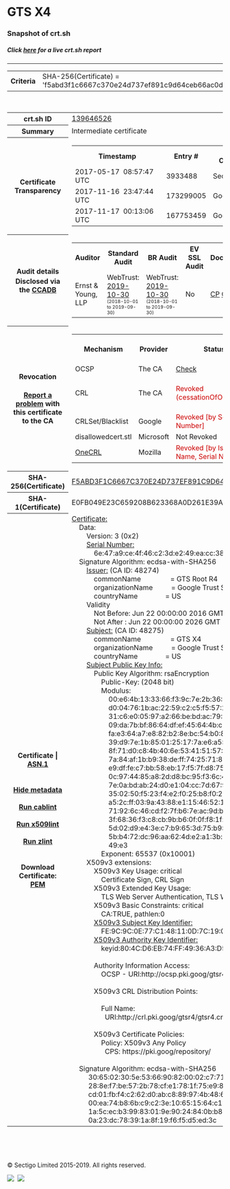 # GTS X4
### Snapshot of crt.sh
##### Click [here](https://crt.sh/?q=F5ABD3F1C6667C370E24D737EF891C9D64CEB66AC0DE661D425ED365BB961091) for a live crt.sh report

---
<!DOCTYPE HTML PUBLIC "-//W3C//DTD HTML 4.0 Transitional//EN">
<HTML>

<BODY>

<TABLE>
  <TR>
    <TH class="outer">Criteria</TH>
    <TD class="outer">SHA-256(Certificate) = 'f5abd3f1c6667c370e24d737ef891c9d64ceb66ac0de661d425ed365bb961091'</TD>
  </TR>
</TABLE>
<BR>
<TABLE>
  <TR>
    <TH class="outer">crt.sh ID</TH>
    <TD class="outer"><A href="?id=139646526">139646526</A></TD>
  </TR>
  <TR>
    <TH class="outer">Summary</TH>
    <TD class="outer">Intermediate certificate</TD>
  </TR>
  <TR>
    <TH class="outer">Certificate<BR>Transparency</TH>
    <TD class="outer">
<TABLE class="options" style="margin-left:0px">
  <TR>
    <TH>Timestamp</TH>
    <TH>Entry #</TH>
    <TH>Log Operator</TH>
    <TH>Log URL</TH>
  </TR>
  <TR>
    <TD>2017-05-17&nbsp; <FONT class="small">08:57:47 UTC</FONT></TD>
    <TD>3933488</TD>
    <TD>Sectigo</TD>
    <TD>https://dodo.ct.comodo.com</TD>
  </TR>
  <TR>
    <TD>2017-11-16&nbsp; <FONT class="small">23:47:44 UTC</FONT></TD>
    <TD>173299005</TD>
    <TD>Google</TD>
    <TD>https://ct.googleapis.com/pilot</TD>
  </TR>
  <TR>
    <TD>2017-11-17&nbsp; <FONT class="small">00:13:06 UTC</FONT></TD>
    <TD>167753459</TD>
    <TD>Google</TD>
    <TD>https://ct.googleapis.com/rocketeer</TD>
  </TR>
</TABLE>
    </TD>
  </TR>
  <TR>
    <TH class="outer">Audit details<BR>
      <DIV class="small" style="padding-top:3px">Disclosed via the
        <A href="//ccadb-public.secure.force.com/mozilla/PublicAllIntermediateCerts" target="_blank">CCADB</A></DIV>
    </TH>
    <TD class="outer">
<TABLE class="options" style="margin-left:0px">
  <TR>
    <TH>Auditor</TH>
    <TH>Standard Audit</TH>
    <TH>BR Audit</TH>
    <TH>EV SSL Audit</TH>
    <TH>Documents</TH>
    <TH>CCADB</TH>
    <TH>Root Owner / Certificate</TH>
  </TR>
  <TR>
    <TD style="vertical-align:middle">Ernst & Young, LLP</TD>
    <TD>WebTrust:
      <A href="https://www.cpacanada.ca/generichandlers/CPACHandler.ashx?attachmentid=236832" target="_blank">2019-10-30</A>
      <BR><FONT style="font-size:8pt">(2018-10-01 to 2019-09-30)</FONT></TD>
    <TD>WebTrust:
      <A href="https://www.cpacanada.ca/generichandlers/CPACHandler.ashx?attachmentid=236833" target="_blank">2019-10-30</A>
      <BR><FONT style="font-size:8pt">(2018-10-01 to 2019-09-30)</FONT></TD>
    <TD>No    <TD>
      <A href="https://static.googleusercontent.com/media/pki.goog/en//GTS-CP-1.9.pdf" target="blank">CP</A>
      <A href="https://static.googleusercontent.com/media/pki.goog/en//GTS-CPS-2.14.pdf" target="blank">CPS</A>
    </TD>
    <TD><A href="//ccadb.force.com/001o0000015PfN3AAK" target="_blank">001o0000015PfN3AAK</A></TD>
    <TD><A href="/?id=139646525">Google Trust Services LLC (GTS)</A></TD>
  </TR>
</TABLE>
    </TD>
  </TR>
  <TR>
    <TH class="outer">Revocation<BR><BR>
      <DIV class="small" style="padding-top:3px"><A href="?id=139646526&opt=problemreporting">Report a problem</A> with<BR>this certificate to the CA</DIV></TH>
    <TD class="outer">
      <TABLE class="options" style="margin-left:0px">
        <TR>
          <TH>Mechanism</TH>
          <TH>Provider</TH>
          <TH>Status</TH>
          <TH>Revocation Date</TH>
          <TH>Last Observed in CRL</TH>
          <TH>Last Checked <SPAN style="color:#CC0000;vertical-align:middle;font-size:70%;font-weight:normal">(Error)</SPAN></TH>
        </TR>
        <TR>
          <TD>OCSP</TD>
          <TD>The CA</TD>
          <TD><A href="?id=139646526&opt=ocsp">Check</A></TD>
          <TD><SPAN style="color:#888888">?</SPAN></TD>
          <TD><SPAN style="color:#888888">n/a</SPAN></TD>
          <TD><SPAN style="color:#888888">?</SPAN></TD>
        </TR>
        <TR>
          <TD>CRL</TD>
          <TD>The CA</TD>
          <TD><SPAN style="color:#CC0000">Revoked (cessationOfOperation)</SPAN></TD><TD>2019-09-30&nbsp; <FONT class="small">00:00:00 UTC</FONT></TD><TD>2019-09-30&nbsp; <FONT class="small">16:51:39 UTC</FONT></TD><TD>2019-12-04&nbsp; <FONT class="small">16:20:23 UTC</FONT></TD>
        </TR>
        <TR>
          <TD>CRLSet/Blacklist</TD>
          <TD>Google</TD>
          <TD><SPAN style="color:#CC0000">Revoked [by Serial Number]</SPAN></TD>
          <TD><SPAN style="color:#888888">n/a</SPAN></TD>
          <TD><SPAN style="color:#888888">n/a</SPAN></TD>
          <TD><SPAN style="color:#888888">n/a</SPAN></TD>
        </TR>
        <TR>
          <TD>disallowedcert.stl</TD>
          <TD>Microsoft</TD>
          <TD>Not Revoked</TD>
          <TD><SPAN style="color:#888888">n/a</SPAN></TD>
          <TD><SPAN style="color:#888888">n/a</SPAN></TD>
          <TD><SPAN style="color:#888888">n/a</SPAN></TD>
        </TR>
        <TR>
          <TD><A href="/mozilla-onecrl" target="_blank">OneCRL</A></TD>
          <TD>Mozilla</TD>
          <TD><SPAN style="color:#CC0000">Revoked [by Issuer Name, Serial Number]</SPAN></TD><TD><SPAN style="color:#888888">Unknown</SPAN></TD>
          <TD><SPAN style="color:#888888">n/a</SPAN></TD>
          <TD><SPAN style="color:#888888">n/a</SPAN></TD>
        </TR>
      </TABLE>
    </TD>
  </TR>
  <TR>
    <TH class="outer">SHA-256(Certificate)</TH>
    <TD class="outer"><A href="//censys.io/certificates/f5abd3f1c6667c370e24d737ef891c9d64ceb66ac0de661d425ed365bb961091">F5ABD3F1C6667C370E24D737EF891C9D64CEB66AC0DE661D425ED365BB961091</A></TD>
  </TR>
  <TR>
    <TH class="outer">SHA-1(Certificate)</TH>
    <TD class="outer">E0FB049E23C659208B623368A0D261E39A4218B2</TD>
  </TR>
  <TR>
    <TH class="outer">Certificate | <A href="?asn1=139646526">ASN.1</A>
      <SPAN class="small"><BR>
      <BR><BR><A href="?id=139646526&opt=nometadata">Hide metadata</A>
      <BR><BR><A href="?id=139646526&opt=cablint">Run cablint</A>
      <BR><BR><A href="?id=139646526&opt=x509lint">Run x509lint</A>
      <BR><BR><A href="?id=139646526&opt=zlint">Run zlint</A>
      <BR><BR><BR>Download Certificate: <A href="?d=139646526">PEM</A>
      </SPAN>
    </TH>
    <TD class="text"><A href="?d=139646526">Certificate:</A><BR>&nbsp;&nbsp;&nbsp;&nbsp;Data:<BR>&nbsp;&nbsp;&nbsp;&nbsp;&nbsp;&nbsp;&nbsp;&nbsp;Version:&nbsp;3&nbsp;(0x2)<BR>&nbsp;&nbsp;&nbsp;&nbsp;&nbsp;&nbsp;&nbsp;&nbsp;<A href="?serial=6e47a9ce4f46c23de249eacc38945373">Serial&nbsp;Number:</A><BR>&nbsp;&nbsp;&nbsp;&nbsp;&nbsp;&nbsp;&nbsp;&nbsp;&nbsp;&nbsp;&nbsp;&nbsp;6e:47:a9:ce:4f:46:c2:3d:e2:49:ea:cc:38:94:53:73<BR>&nbsp;&nbsp;&nbsp;&nbsp;Signature&nbsp;Algorithm:&nbsp;ecdsa-with-SHA256<BR>&nbsp;&nbsp;&nbsp;&nbsp;&nbsp;&nbsp;&nbsp;&nbsp;<A href="?caid=48274">Issuer:</A> <SPAN class="small">(CA ID: 48274)</SPAN><BR>&nbsp;&nbsp;&nbsp;&nbsp;&nbsp;&nbsp;&nbsp;&nbsp;&nbsp;&nbsp;&nbsp;&nbsp;commonName&nbsp;&nbsp;&nbsp;&nbsp;&nbsp;&nbsp;&nbsp;&nbsp;&nbsp;&nbsp;&nbsp;&nbsp;&nbsp;&nbsp;&nbsp;&nbsp;=&nbsp;GTS&nbsp;Root&nbsp;R4<BR>&nbsp;&nbsp;&nbsp;&nbsp;&nbsp;&nbsp;&nbsp;&nbsp;&nbsp;&nbsp;&nbsp;&nbsp;organizationName&nbsp;&nbsp;&nbsp;&nbsp;&nbsp;&nbsp;&nbsp;&nbsp;&nbsp;&nbsp;=&nbsp;Google&nbsp;Trust&nbsp;Services&nbsp;LLC<BR>&nbsp;&nbsp;&nbsp;&nbsp;&nbsp;&nbsp;&nbsp;&nbsp;&nbsp;&nbsp;&nbsp;&nbsp;countryName&nbsp;&nbsp;&nbsp;&nbsp;&nbsp;&nbsp;&nbsp;&nbsp;&nbsp;&nbsp;&nbsp;&nbsp;&nbsp;&nbsp;&nbsp;=&nbsp;US<BR>&nbsp;&nbsp;&nbsp;&nbsp;&nbsp;&nbsp;&nbsp;&nbsp;Validity<BR>&nbsp;&nbsp;&nbsp;&nbsp;&nbsp;&nbsp;&nbsp;&nbsp;&nbsp;&nbsp;&nbsp;&nbsp;Not&nbsp;Before:&nbsp;Jun&nbsp;22&nbsp;00:00:00&nbsp;2016&nbsp;GMT<BR>&nbsp;&nbsp;&nbsp;&nbsp;&nbsp;&nbsp;&nbsp;&nbsp;&nbsp;&nbsp;&nbsp;&nbsp;Not&nbsp;After&nbsp;:&nbsp;Jun&nbsp;22&nbsp;00:00:00&nbsp;2026&nbsp;GMT<BR>&nbsp;&nbsp;&nbsp;&nbsp;&nbsp;&nbsp;&nbsp;&nbsp;<A href="?caid=48275">Subject:</A> <SPAN class="small">(CA ID: 48275)</SPAN><BR>&nbsp;&nbsp;&nbsp;&nbsp;&nbsp;&nbsp;&nbsp;&nbsp;&nbsp;&nbsp;&nbsp;&nbsp;commonName&nbsp;&nbsp;&nbsp;&nbsp;&nbsp;&nbsp;&nbsp;&nbsp;&nbsp;&nbsp;&nbsp;&nbsp;&nbsp;&nbsp;&nbsp;&nbsp;=&nbsp;GTS&nbsp;X4<BR>&nbsp;&nbsp;&nbsp;&nbsp;&nbsp;&nbsp;&nbsp;&nbsp;&nbsp;&nbsp;&nbsp;&nbsp;organizationName&nbsp;&nbsp;&nbsp;&nbsp;&nbsp;&nbsp;&nbsp;&nbsp;&nbsp;&nbsp;=&nbsp;Google&nbsp;Trust&nbsp;Services&nbsp;LLC<BR>&nbsp;&nbsp;&nbsp;&nbsp;&nbsp;&nbsp;&nbsp;&nbsp;&nbsp;&nbsp;&nbsp;&nbsp;countryName&nbsp;&nbsp;&nbsp;&nbsp;&nbsp;&nbsp;&nbsp;&nbsp;&nbsp;&nbsp;&nbsp;&nbsp;&nbsp;&nbsp;&nbsp;=&nbsp;US<BR>&nbsp;&nbsp;&nbsp;&nbsp;&nbsp;&nbsp;&nbsp;&nbsp;<A href="?spkisha256=71a6bf3ae06403e120fe30354720afad528ec4757caf39a6e45bccd68f9cb2af">Subject&nbsp;Public&nbsp;Key&nbsp;Info:</A><BR>&nbsp;&nbsp;&nbsp;&nbsp;&nbsp;&nbsp;&nbsp;&nbsp;&nbsp;&nbsp;&nbsp;&nbsp;Public&nbsp;Key&nbsp;Algorithm:&nbsp;rsaEncryption<BR>&nbsp;&nbsp;&nbsp;&nbsp;&nbsp;&nbsp;&nbsp;&nbsp;&nbsp;&nbsp;&nbsp;&nbsp;&nbsp;&nbsp;&nbsp;&nbsp;Public-Key:&nbsp;(2048&nbsp;bit)<BR>&nbsp;&nbsp;&nbsp;&nbsp;&nbsp;&nbsp;&nbsp;&nbsp;&nbsp;&nbsp;&nbsp;&nbsp;&nbsp;&nbsp;&nbsp;&nbsp;Modulus:<BR>&nbsp;&nbsp;&nbsp;&nbsp;&nbsp;&nbsp;&nbsp;&nbsp;&nbsp;&nbsp;&nbsp;&nbsp;&nbsp;&nbsp;&nbsp;&nbsp;&nbsp;&nbsp;&nbsp;&nbsp;00:e6:4b:13:33:66:f3:9c:7e:2b:36:35:89:46:c8:<BR>&nbsp;&nbsp;&nbsp;&nbsp;&nbsp;&nbsp;&nbsp;&nbsp;&nbsp;&nbsp;&nbsp;&nbsp;&nbsp;&nbsp;&nbsp;&nbsp;&nbsp;&nbsp;&nbsp;&nbsp;d0:04:76:1b:ac:22:59:c2:c5:f5:57:26:8f:c4:83:<BR>&nbsp;&nbsp;&nbsp;&nbsp;&nbsp;&nbsp;&nbsp;&nbsp;&nbsp;&nbsp;&nbsp;&nbsp;&nbsp;&nbsp;&nbsp;&nbsp;&nbsp;&nbsp;&nbsp;&nbsp;31:c6:e0:05:97:a2:66:be:bd:ac:79:8c:10:58:75:<BR>&nbsp;&nbsp;&nbsp;&nbsp;&nbsp;&nbsp;&nbsp;&nbsp;&nbsp;&nbsp;&nbsp;&nbsp;&nbsp;&nbsp;&nbsp;&nbsp;&nbsp;&nbsp;&nbsp;&nbsp;09:da:7b:bf:86:64:df:ef:45:64:4b:c2:52:dc:29:<BR>&nbsp;&nbsp;&nbsp;&nbsp;&nbsp;&nbsp;&nbsp;&nbsp;&nbsp;&nbsp;&nbsp;&nbsp;&nbsp;&nbsp;&nbsp;&nbsp;&nbsp;&nbsp;&nbsp;&nbsp;fa:e3:64:a7:e8:82:b2:8e:bc:54:b0:83:cd:7c:63:<BR>&nbsp;&nbsp;&nbsp;&nbsp;&nbsp;&nbsp;&nbsp;&nbsp;&nbsp;&nbsp;&nbsp;&nbsp;&nbsp;&nbsp;&nbsp;&nbsp;&nbsp;&nbsp;&nbsp;&nbsp;39:d9:7e:1b:85:01:25:17:7a:e6:a5:73:9c:61:68:<BR>&nbsp;&nbsp;&nbsp;&nbsp;&nbsp;&nbsp;&nbsp;&nbsp;&nbsp;&nbsp;&nbsp;&nbsp;&nbsp;&nbsp;&nbsp;&nbsp;&nbsp;&nbsp;&nbsp;&nbsp;8f:71:d0:c8:4b:40:6e:53:41:51:57:34:67:29:81:<BR>&nbsp;&nbsp;&nbsp;&nbsp;&nbsp;&nbsp;&nbsp;&nbsp;&nbsp;&nbsp;&nbsp;&nbsp;&nbsp;&nbsp;&nbsp;&nbsp;&nbsp;&nbsp;&nbsp;&nbsp;7a:84:af:1b:b9:38:de:ff:74:25:71:8a:fd:ec:fc:<BR>&nbsp;&nbsp;&nbsp;&nbsp;&nbsp;&nbsp;&nbsp;&nbsp;&nbsp;&nbsp;&nbsp;&nbsp;&nbsp;&nbsp;&nbsp;&nbsp;&nbsp;&nbsp;&nbsp;&nbsp;e9:df:fe:c7:bb:58:eb:17:f5:7f:d8:75:a9:eb:f5:<BR>&nbsp;&nbsp;&nbsp;&nbsp;&nbsp;&nbsp;&nbsp;&nbsp;&nbsp;&nbsp;&nbsp;&nbsp;&nbsp;&nbsp;&nbsp;&nbsp;&nbsp;&nbsp;&nbsp;&nbsp;0c:97:44:85:a8:2d:d8:bc:95:f3:6c:4c:93:9f:d4:<BR>&nbsp;&nbsp;&nbsp;&nbsp;&nbsp;&nbsp;&nbsp;&nbsp;&nbsp;&nbsp;&nbsp;&nbsp;&nbsp;&nbsp;&nbsp;&nbsp;&nbsp;&nbsp;&nbsp;&nbsp;7e:0a:bd:ab:24:d0:e1:04:cc:7d:67:9c:d2:e4:3e:<BR>&nbsp;&nbsp;&nbsp;&nbsp;&nbsp;&nbsp;&nbsp;&nbsp;&nbsp;&nbsp;&nbsp;&nbsp;&nbsp;&nbsp;&nbsp;&nbsp;&nbsp;&nbsp;&nbsp;&nbsp;35:02:50:f5:23:f4:e2:f0:25:b8:f0:2b:4c:2e:c3:<BR>&nbsp;&nbsp;&nbsp;&nbsp;&nbsp;&nbsp;&nbsp;&nbsp;&nbsp;&nbsp;&nbsp;&nbsp;&nbsp;&nbsp;&nbsp;&nbsp;&nbsp;&nbsp;&nbsp;&nbsp;a5:2c:ff:03:9a:43:88:e1:15:46:52:17:31:22:19:<BR>&nbsp;&nbsp;&nbsp;&nbsp;&nbsp;&nbsp;&nbsp;&nbsp;&nbsp;&nbsp;&nbsp;&nbsp;&nbsp;&nbsp;&nbsp;&nbsp;&nbsp;&nbsp;&nbsp;&nbsp;71:92:6c:46:cd:f2:7f:b6:7e:ac:9d:be:e1:03:2f:<BR>&nbsp;&nbsp;&nbsp;&nbsp;&nbsp;&nbsp;&nbsp;&nbsp;&nbsp;&nbsp;&nbsp;&nbsp;&nbsp;&nbsp;&nbsp;&nbsp;&nbsp;&nbsp;&nbsp;&nbsp;3f:68:36:f3:c8:cb:9b:b6:0f:0f:f8:1f:a9:a7:4a:<BR>&nbsp;&nbsp;&nbsp;&nbsp;&nbsp;&nbsp;&nbsp;&nbsp;&nbsp;&nbsp;&nbsp;&nbsp;&nbsp;&nbsp;&nbsp;&nbsp;&nbsp;&nbsp;&nbsp;&nbsp;5d:02:d9:e4:3e:c7:b9:65:3d:75:b9:29:90:f3:39:<BR>&nbsp;&nbsp;&nbsp;&nbsp;&nbsp;&nbsp;&nbsp;&nbsp;&nbsp;&nbsp;&nbsp;&nbsp;&nbsp;&nbsp;&nbsp;&nbsp;&nbsp;&nbsp;&nbsp;&nbsp;5b:b4:72:dc:96:aa:62:4d:e2:a1:3b:67:a7:d8:ec:<BR>&nbsp;&nbsp;&nbsp;&nbsp;&nbsp;&nbsp;&nbsp;&nbsp;&nbsp;&nbsp;&nbsp;&nbsp;&nbsp;&nbsp;&nbsp;&nbsp;&nbsp;&nbsp;&nbsp;&nbsp;49:e3<BR>&nbsp;&nbsp;&nbsp;&nbsp;&nbsp;&nbsp;&nbsp;&nbsp;&nbsp;&nbsp;&nbsp;&nbsp;&nbsp;&nbsp;&nbsp;&nbsp;Exponent:&nbsp;65537&nbsp;(0x10001)<BR>&nbsp;&nbsp;&nbsp;&nbsp;&nbsp;&nbsp;&nbsp;&nbsp;X509v3&nbsp;extensions:<BR>&nbsp;&nbsp;&nbsp;&nbsp;&nbsp;&nbsp;&nbsp;&nbsp;&nbsp;&nbsp;&nbsp;&nbsp;X509v3&nbsp;Key&nbsp;Usage:&nbsp;critical<BR>&nbsp;&nbsp;&nbsp;&nbsp;&nbsp;&nbsp;&nbsp;&nbsp;&nbsp;&nbsp;&nbsp;&nbsp;&nbsp;&nbsp;&nbsp;&nbsp;Certificate&nbsp;Sign,&nbsp;CRL&nbsp;Sign<BR>&nbsp;&nbsp;&nbsp;&nbsp;&nbsp;&nbsp;&nbsp;&nbsp;&nbsp;&nbsp;&nbsp;&nbsp;X509v3&nbsp;Extended&nbsp;Key&nbsp;Usage:&nbsp;<BR>&nbsp;&nbsp;&nbsp;&nbsp;&nbsp;&nbsp;&nbsp;&nbsp;&nbsp;&nbsp;&nbsp;&nbsp;&nbsp;&nbsp;&nbsp;&nbsp;TLS&nbsp;Web&nbsp;Server&nbsp;Authentication,&nbsp;TLS&nbsp;Web&nbsp;Client&nbsp;Authentication<BR>&nbsp;&nbsp;&nbsp;&nbsp;&nbsp;&nbsp;&nbsp;&nbsp;&nbsp;&nbsp;&nbsp;&nbsp;X509v3&nbsp;Basic&nbsp;Constraints:&nbsp;critical<BR>&nbsp;&nbsp;&nbsp;&nbsp;&nbsp;&nbsp;&nbsp;&nbsp;&nbsp;&nbsp;&nbsp;&nbsp;&nbsp;&nbsp;&nbsp;&nbsp;CA:TRUE,&nbsp;pathlen:0<BR>&nbsp;&nbsp;&nbsp;&nbsp;&nbsp;&nbsp;&nbsp;&nbsp;&nbsp;&nbsp;&nbsp;&nbsp;<A href="?ski=fe9c9c0e77c148110d7c190a25d5e2ab6457df65">X509v3&nbsp;Subject&nbsp;Key&nbsp;Identifier:</A><BR>&nbsp;&nbsp;&nbsp;&nbsp;&nbsp;&nbsp;&nbsp;&nbsp;&nbsp;&nbsp;&nbsp;&nbsp;&nbsp;&nbsp;&nbsp;&nbsp;FE:9C:9C:0E:77:C1:48:11:0D:7C:19:0A:25:D5:E2:AB:64:57:DF:65<BR>&nbsp;&nbsp;&nbsp;&nbsp;&nbsp;&nbsp;&nbsp;&nbsp;&nbsp;&nbsp;&nbsp;&nbsp;<A href="?ski=804cd6eb74ff4936a3d5d8fcb53ec56af0941d8c">X509v3&nbsp;Authority&nbsp;Key&nbsp;Identifier:</A><BR>&nbsp;&nbsp;&nbsp;&nbsp;&nbsp;&nbsp;&nbsp;&nbsp;&nbsp;&nbsp;&nbsp;&nbsp;&nbsp;&nbsp;&nbsp;&nbsp;keyid:80:4C:D6:EB:74:FF:49:36:A3:D5:D8:FC:B5:3E:C5:6A:F0:94:1D:8C<BR><BR>&nbsp;&nbsp;&nbsp;&nbsp;&nbsp;&nbsp;&nbsp;&nbsp;&nbsp;&nbsp;&nbsp;&nbsp;Authority&nbsp;Information&nbsp;Access:&nbsp;<BR>&nbsp;&nbsp;&nbsp;&nbsp;&nbsp;&nbsp;&nbsp;&nbsp;&nbsp;&nbsp;&nbsp;&nbsp;&nbsp;&nbsp;&nbsp;&nbsp;OCSP&nbsp;-&nbsp;URI:http://ocsp.pki.goog/gtsr4<BR><BR>&nbsp;&nbsp;&nbsp;&nbsp;&nbsp;&nbsp;&nbsp;&nbsp;&nbsp;&nbsp;&nbsp;&nbsp;X509v3&nbsp;CRL&nbsp;Distribution&nbsp;Points:&nbsp;<BR><BR>&nbsp;&nbsp;&nbsp;&nbsp;&nbsp;&nbsp;&nbsp;&nbsp;&nbsp;&nbsp;&nbsp;&nbsp;&nbsp;&nbsp;&nbsp;&nbsp;Full&nbsp;Name:<BR>&nbsp;&nbsp;&nbsp;&nbsp;&nbsp;&nbsp;&nbsp;&nbsp;&nbsp;&nbsp;&nbsp;&nbsp;&nbsp;&nbsp;&nbsp;&nbsp;&nbsp;&nbsp;URI:http://crl.pki.goog/gtsr4/gtsr4.crl<BR><BR>&nbsp;&nbsp;&nbsp;&nbsp;&nbsp;&nbsp;&nbsp;&nbsp;&nbsp;&nbsp;&nbsp;&nbsp;X509v3&nbsp;Certificate&nbsp;Policies:&nbsp;<BR>&nbsp;&nbsp;&nbsp;&nbsp;&nbsp;&nbsp;&nbsp;&nbsp;&nbsp;&nbsp;&nbsp;&nbsp;&nbsp;&nbsp;&nbsp;&nbsp;Policy:&nbsp;X509v3&nbsp;Any&nbsp;Policy<BR>&nbsp;&nbsp;&nbsp;&nbsp;&nbsp;&nbsp;&nbsp;&nbsp;&nbsp;&nbsp;&nbsp;&nbsp;&nbsp;&nbsp;&nbsp;&nbsp;&nbsp;&nbsp;CPS:&nbsp;https://pki.goog/repository/<BR><BR>&nbsp;&nbsp;&nbsp;&nbsp;Signature&nbsp;Algorithm:&nbsp;ecdsa-with-SHA256<BR>&nbsp;&nbsp;&nbsp;&nbsp;&nbsp;&nbsp;&nbsp;&nbsp;&nbsp;30:65:02:30:5e:53:66:90:82:00:02:c7:71:93:9d:9e:e7:c0:<BR>&nbsp;&nbsp;&nbsp;&nbsp;&nbsp;&nbsp;&nbsp;&nbsp;&nbsp;28:8e:f7:be:57:2b:78:cf:e1:78:1f:75:e9:86:f9:2f:3d:ec:<BR>&nbsp;&nbsp;&nbsp;&nbsp;&nbsp;&nbsp;&nbsp;&nbsp;&nbsp;cd:01:fb:f4:c2:62:d0:ab:c8:89:97:4b:48:64:99:2b:02:31:<BR>&nbsp;&nbsp;&nbsp;&nbsp;&nbsp;&nbsp;&nbsp;&nbsp;&nbsp;00:ea:74:b8:6b:c9:c2:3e:10:65:15:64:c1:6b:c6:63:94:8a:<BR>&nbsp;&nbsp;&nbsp;&nbsp;&nbsp;&nbsp;&nbsp;&nbsp;&nbsp;1a:5c:ec:b3:99:83:01:9e:90:24:84:0b:b8:ee:08:e0:31:ad:<BR>&nbsp;&nbsp;&nbsp;&nbsp;&nbsp;&nbsp;&nbsp;&nbsp;&nbsp;0a:23:dc:78:39:1a:8f:19:f6:f5:d5:ed:3c<BR>    </TD>
  </TR>
</TABLE>

  <BR><BR><BR>

  <P class="copyright">&copy; Sectigo Limited 2015-2019. All rights reserved.</P>
  <DIV>
    <A href="https://sectigo.com/"><IMG src="/sectigo_s.png"></A>
    &nbsp;<A href="https://github.com/crtsh"><IMG src="/GitHub-Mark-32px.png"></A>
  </DIV>
</BODY>
</HTML>
